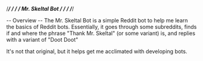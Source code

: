 /***********************************************/
/                                               /
/                Mr. Skeltal Bot                /
/                                               /
/***********************************************/

-- Overview --
The Mr. Skeltal Bot is a simple Reddit bot to help
me learn the basics of Reddit bots. Essentially, it 
goes through some subreddits, finds if and where the phrase
"Thank Mr. Skeltal" (or some variant) is, and replies with
a variant of "Doot Doot"

It's not that original, but it helps get me acclimated
with developing bots.